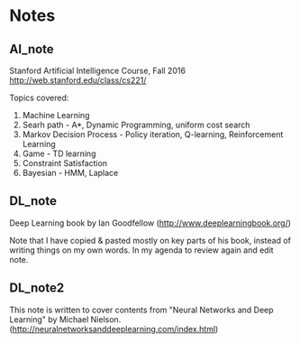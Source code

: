 # Notes

## AI_note
Stanford Artificial Intelligence Course, Fall 2016
http://web.stanford.edu/class/cs221/

Topics covered: 
  1. Machine Learning
  2. Searh path - A*, Dynamic Programming, uniform cost search
  3. Markov Decision Process - Policy iteration, Q-learning, Reinforcement Learning
  4. Game - TD learning
  5. Constraint Satisfaction
  6. Bayesian - HMM, Laplace

## DL_note
  Deep Learning book by Ian Goodfellow (http://www.deeplearningbook.org/)
  
Note that I have copied & pasted mostly on key parts of his book, instead of writing things on my own words. In my agenda to review again and edit note.

## DL_note2
  This note is written to cover contents from "Neural Networks and Deep Learning" by Michael Nielson. (http://neuralnetworksanddeeplearning.com/index.html)
